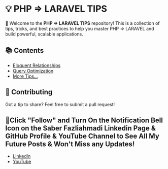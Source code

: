 # 💡 PHP => LARAVEL TIPS 

🔰 Welcome to the **PHP => LARAVEL TIPS** repository! This is a collection of tips, tricks, and best practices to help you master PHP => LARAVEL and build powerful, scalable applications.

## 📚 Contents
- [Eloquent Relationships](./tips/001-eloquent-relationships.md)
- [Query Optimization](./tips/002-query-optimization.md)
- [More Tips...](./tips/)

## 🤝 Contributing
Got a tip to share? Feel free to submit a pull request!

## 🔔Click "Follow" and Turn On the Notification Bell Icon on the Saber Fazliahmadi Linkedin Page & GitHub Profile & YouTube Channel to See All My Future Posts & Won't Miss any Updates!
- [LinkedIn](https://linkedin.com/in/saberfazliahmadi/)
- [YouTube](https://www.youtube.com/@saberfazliahmadi)
